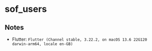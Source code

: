 # sof_users

## Notes
- Flutter: `Flutter (Channel stable, 3.22.2, on macOS 13.6 22G120 darwin-arm64, locale en-GB)`
